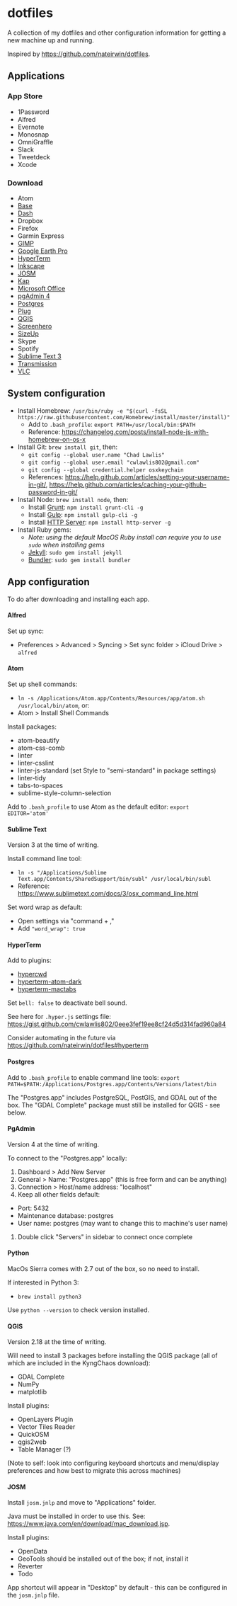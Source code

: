 # dotfiles

A collection of my dotfiles and other configuration information for getting a new machine up and running.

Inspired by https://github.com/nateirwin/dotfiles.

## Applications

### App Store

- 1Password
- Alfred
- Evernote
- Monosnap
- OmniGraffle
- Slack
- Tweetdeck
- Xcode

### Download

- Atom
- [Base](http://menial.co.uk/base/)
- [Dash](https://kapeli.com/dash)
- Dropbox
- Firefox
- Garmin Express
- [GIMP](https://www.gimp.org/downloads/)
- [Google Earth Pro](https://www.google.com/earth/explore/products/desktop.html)
- [HyperTerm](https://hyper.is/)
- [Inkscape](https://inkscape.org/)
- [JOSM](https://josm.openstreetmap.de/)
- [Kap](https://getkap.co/)
- [Microsoft Office](http://www.acns.colostate.edu/software-downloads/)
- [pgAdmin 4](https://www.pgadmin.org/)
- [Postgres](http://postgresapp.com/)
- [Plug](https://www.plugformac.com/)
- [QGIS](http://www.kyngchaos.com/software/qgis)
- [Screenhero](https://screenhero.com)
- [SizeUp](http://www.irradiatedsoftware.com/sizeup/)
- Skype
- Spotify
- [Sublime Text 3](http://www.sublimetext.com/)
- [Transmission](http://transmissionbt.com/)
- [VLC](https://www.videolan.org/vlc/)

## System configuration

- Install Homebrew: `/usr/bin/ruby -e "$(curl -fsSL https://raw.githubusercontent.com/Homebrew/install/master/install)"`
  - Add to `.bash_profile`: `export PATH=/usr/local/bin:$PATH`
  - Reference: https://changelog.com/posts/install-node-js-with-homebrew-on-os-x
- Install Git: `brew install git`, then:
  - `git config --global user.name "Chad Lawlis"`
  - `git config --global user.email "cwlawlis802@gmail.com"`
  - `git config --global credential.helper osxkeychain`
  - References: https://help.github.com/articles/setting-your-username-in-git/, https://help.github.com/articles/caching-your-github-password-in-git/
- Install Node: `brew install node`, then:
  - Install [Grunt](https://www.npmjs.com/package/grunt): `npm install grunt-cli -g`
  - Install [Gulp](https://www.npmjs.com/package/gulp): `npm install gulp-cli -g`
  - Install [HTTP Server](https://www.npmjs.com/package/http-server): `npm install http-server -g`
- Install Ruby gems:
  - *Note: using the default MacOS Ruby install can require you to use `sudo` when installing gems*
  - [Jekyll](http://jekyllrb.com/docs/installation/): `sudo gem install jekyll`
  - [Bundler](http://bundler.io/): `sudo gem install bundler`

## App configuration

To do after downloading and installing each app.

#### Alfred

Set up sync:
- Preferences > Advanced > Syncing > Set sync folder > iCloud Drive > `alfred`

#### Atom

Set up shell commands:
- `ln -s /Applications/Atom.app/Contents/Resources/app/atom.sh /usr/local/bin/atom`, or:
- Atom > Install Shell Commands

Install packages:
- atom-beautify
- atom-css-comb
- linter
- linter-csslint
- linter-js-standard (set Style to "semi-standard" in package settings)
- linter-tidy
- tabs-to-spaces
- sublime-style-column-selection

Add to `.bash_profile` to use Atom as the default editor: `export EDITOR='atom'`

#### Sublime Text

Version 3 at the time of writing.

Install command line tool:
- `ln -s "/Applications/Sublime Text.app/Contents/SharedSupport/bin/subl" /usr/local/bin/subl`
- Reference: https://www.sublimetext.com/docs/3/osx_command_line.html

Set word wrap as default:
- Open settings via "command + ,"
- Add `"word_wrap": true`

#### HyperTerm

Add to plugins:
- [hypercwd](https://www.npmjs.com/package/hypercwd)
- [hyperterm-atom-dark](https://www.npmjs.com/package/hyperterm-atom-dark)
- [hyperterm-mactabs](https://www.npmjs.com/package/hyperterm-mactabs)

Set `bell: false` to deactivate bell sound.

See here for `.hyper.js` settings file: https://gist.github.com/cwlawlis802/0eee3fef19ee8cf24d5d314fad960a84

Consider automating in the future via https://github.com/nateirwin/dotfiles#hyperterm

#### Postgres

Add to `.bash_profile` to enable command line tools: `export PATH=$PATH:/Applications/Postgres.app/Contents/Versions/latest/bin`

The "Postgres.app" includes PostgreSQL, PostGIS, and GDAL out of the box.
The "GDAL Complete" package must still be installed for QGIS - see below.

#### PgAdmin

Version 4 at the time of writing.

To connect to the "Postgres.app" locally:
1. Dashboard > Add New Server
1. General > Name: "Postgres.app" (this is free form and can be anything)
1. Connection > Host/name address: "localhost"
1. Keep all other fields default:
 - Port: 5432
 - Maintenance database: postgres
 - User name: postgres (may want to change this to machine's user name)
1. Double click "Servers" in sidebar to connect once complete

#### Python

MacOs Sierra comes with 2.7 out of the box, so no need to install.

If interested in Python 3:
- `brew install python3`

Use `python --version` to check version installed.

#### QGIS

Version 2.18 at the time of writing.

Will need to install 3 packages before installing the QGIS package (all of which are included in the KyngChaos download):
- GDAL Complete
- NumPy
- matplotlib

Install plugins:
- OpenLayers Plugin
- Vector Tiles Reader
- QuickOSM
- qgis2web
- Table Manager (?)

(Note to self: look into configuring keyboard shortcuts and menu/display preferences and how best to migrate this across machines)

#### JOSM

Install `josm.jnlp` and move to "Applications" folder.

Java must be installed in order to use this. See: https://www.java.com/en/download/mac_download.jsp.

Install plugins:
- OpenData
- GeoTools should be installed out of the box; if not, install it
- Reverter
- Todo

App shortcut will appear in "Desktop" by default - this can be configured in the `josm.jnlp` file.
